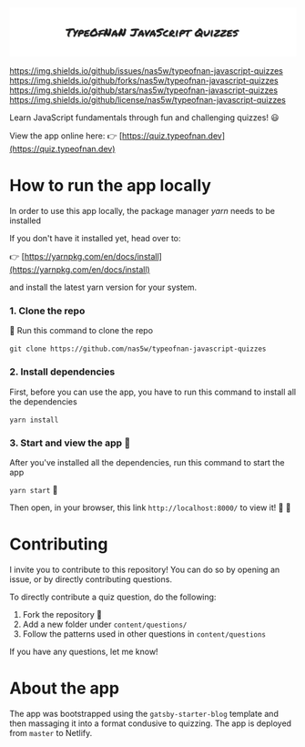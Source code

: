 ![TypeOfNaN JavaScript Quizzes](typeOfNaN-logo.jpg 'TypeOfNaN JavaScript Quizzes')

https://img.shields.io/github/issues/nas5w/typeofnan-javascript-quizzes https://img.shields.io/github/forks/nas5w/typeofnan-javascript-quizzes https://img.shields.io/github/stars/nas5w/typeofnan-javascript-quizzes https://img.shields.io/github/license/nas5w/typeofnan-javascript-quizzes

Learn JavaScript fundamentals through fun and challenging quizzes! :smiley:

View the app online here: :point_right: [https://quiz.typeofnan.dev](https://quiz.typeofnan.dev)

  
# How to run the app locally

In order to use this app locally, the package manager _yarn_ needs to be installed

If you don't have it installed yet, head over to:

:point_right: [https://yarnpkg.com/en/docs/install](https://yarnpkg.com/en/docs/install)

and install the latest yarn version for your system.

  

### 1. Clone the repo  

:horse_racing: Run this command to clone the repo

`git clone https://github.com/nas5w/typeofnan-javascript-quizzes`

  

### 2. Install dependencies

First, before you can use the app, you have to run this command to install all the dependencies

`yarn install`

  

### 3. Start and view the app :eyes:

After you've installed all the dependencies, run this command to start the app

`yarn start`   :horse_racing:

Then open, in your browser, this link `http://localhost:8000/` to view it! :tada: :tada:

  

# Contributing 

  I invite you to contribute to this repository! You can do so by opening an issue, or by directly contributing questions.

To directly contribute a quiz question, do the following:

1. Fork the repository :fork_and_knife:
2. Add a new folder under `content/questions/`
3. Follow the patterns used in other questions in `content/questions`

  
If you have any questions, let me know!  

# About the app

The app was bootstrapped using the `gatsby-starter-blog` template and then massaging it into a format condusive to quizzing. The app is deployed from `master` to Netlify.
